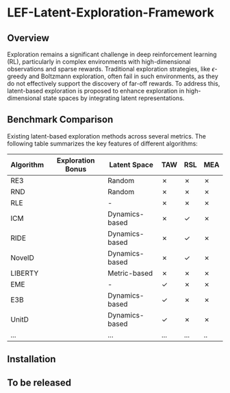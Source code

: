 # LEF-Latent-Exploration-Framework

## Overview

Exploration remains a significant challenge in deep reinforcement learning (RL), particularly in complex environments with high-dimensional observations and sparse rewards. Traditional exploration strategies, like $\epsilon$-greedy and Boltzmann exploration, often fail in such environments, as they do not effectively support the discovery of far-off rewards. To address this, latent-based exploration is proposed to enhance exploration in high-dimensional state spaces by integrating latent representations. 


## Benchmark Comparison

Existing latent-based exploration methods across several metrics. The following table summarizes the key features of different algorithms:

| Algorithm       | Exploration Bonus                                     | Latent Space   | TAW | RSL | MEA |
|-----------------|-------------------------------------------------------|----------------|-----|-----|-----|
| RE3             |     | Random         | ✗   | ✗   | ✗   |
| RND            |     | Random         | ✗   | ✗   | ✗   |
| RLE             |                | -        | ✗   | ✗   | ✗   |
| ICM             |  | Dynamics-based | ✗   | ✓   | ✗   |
| RIDE            | | Dynamics-based | ✗   | ✓   | ✗   |
| NovelD            | | Dynamics-based | ✗   | ✓   | ✗   |
| LIBERTY         |        | Metric-based   | ✗   | ✗   | ✗   |
| EME             |  | - | ✓   | ✗   | ✗   |
| E3B |   |   Dynamics-based |  ✓   | ✗   | ✗   |
| UnitD |   |   Dynamics-based |  ✓   | ✗   | ✗   |
| ... |   | ... | ...   | ...   | ..  |


## Installation

## To be released

